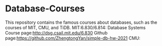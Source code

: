 # Database-Courses
This repository contains the famous courses about databases, such as the courses of MIT, CMU, and TiDB.
MIT:6.830/6.814: Database Systems
Course page:http://dsg.csail.mit.edu/6.830
Github page:https://github.com/ZhengtongYan/simple-db-hw-2021
CMU: 
